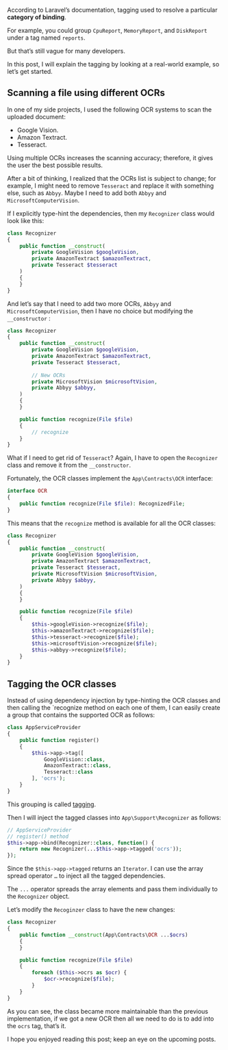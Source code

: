 According to Laravel’s documentation, tagging used to resolve a particular **category of binding**.

For example, you could group `CpuReport`, `MemoryReport`, and `DiskReport` under a tag named `reports`.

But that’s still vague for many developers.

In this post, I will explain the tagging by looking at a real-world example, so let’s get started.

## Scanning a file using different OCRs
In one of my side projects, I used the following OCR systems to scan the uploaded document:
- Google Vision.
- Amazon Textract.
- Tesseract.

Using multiple OCRs increases the scanning accuracy; therefore, it gives the user the best possible results.

After a bit of thinking, I realized that the OCRs list is subject to change; for example, I might need to remove `Tesseract` and replace it with something else, such as `Abbyy`. Maybe I need to add both `Abbyy` and `MicrosoftComputerVision`.

If I explicitly type-hint the dependencies, then my `Recognizer` class would look like this:
```php
class Recognizer
{
    public function __construct(
        private GoogleVision $googleVision,
        private AmazonTextract $amazonTextract,
        private Tesseract $tesseract
    )
    {
    }
}
```

And let’s say that I need to add two more OCRs, `Abbyy` and `MicrosoftComputerVision`, then I have no choice but modifying the `__constructor` :
```php
class Recognizer
{
    public function __construct(
        private GoogleVision $googleVision,
        private AmazonTextract $amazonTextract,
        private Tesseract $tesseract,
        
        // New OCRs
        private MicrosoftVision $microsoftVision,
        private Abbyy $abbyy,
    )
    {
    }

    public function recognize(File $file)
    {
        // recognize
    }
}
```

What if I need to get rid of `Tesseract`? Again, I have to open the `Recognizer` class and remove it from the `__constructor`.

Fortunately,  the OCR classes implement the `App\Contracts\OCR` interface:
```php
interface OCR
{
    public function recognize(File $file): RecognizedFile;
}
```

This means that the `recognize` method is available for all the OCR classes:
```php
class Recognizer
{
    public function __construct(
        private GoogleVision $googleVision,
        private AmazonTextract $amazonTextract,
        private Tesseract $tesseract,
        private MicrosoftVision $microsoftVision,
        private Abbyy $abbyy,
    )
    {
    }

    public function recognize(File $file)
    {
        $this->googleVision->recognize($file);
        $this->amazonTextract->recognize($file);
        $this->tesseract->recognize($file);
        $this->microsoftVision->recognize($file);
        $this->abbyy->recognize($file);
    }
}
```

## Tagging the OCR classes
Instead of using dependency injection by type-hinting the OCR classes and then calling the `recognize method on each one of them, I can easily create a group that contains the supported OCR as follows:
```php
class AppServiceProvider
{
    public function register()
    {
        $this->app->tag([
            GoogleVision::class, 
            AmazonTextract::class, 
            Tesseract::class
        ], 'ocrs');
    }
}
```

This grouping is called [tagging](https://laravel.com/docs/container#tagging).

Then I will inject the tagged classes into  `App\Support\Recognizer` as follows:
```php
// AppServiceProvider
// register() method
$this->app->bind(Recognizer::class, function() {
    return new Recognizer(...$this->app->tagged('ocrs'));
});
```

Since the `$this->app->tagged` returns an `Iterator`. I can use the array spread operator `…` to inject all the tagged dependencies.

The `...` operator spreads the array elements and pass them individually to the `Recognizer` object.

Let’s modify the `Recoginzer` class to have the new changes:
```php
class Recognizer
{
    public function __construct(App\Contracts\OCR ...$ocrs)
    {
    }

    public function recognize(File $file)
    {
        foreach ($this->ocrs as $ocr) {
            $ocr->recognize($file);
        }
    }
}
```

As you can see, the class became more maintainable than the previous implementation, if we got a new OCR then all we need to do is to add into the `ocrs` tag, that’s it.

I hope you enjoyed reading this post; keep an eye on the upcoming posts.
